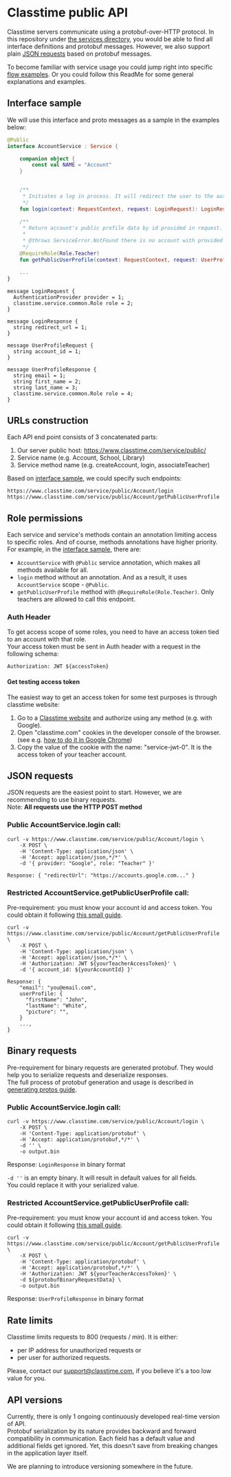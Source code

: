 # Classtime public API

Classtime servers communicate using a protobuf-over-HTTP protocol. In this repository under [the services directory](./services/), you would be able to find all interface definitions and protobuf messages. However, we also support plain [JSON requests](./README.md#json-requests) based on protobuf messages.

To become familiar with service usage you could jump right into specific [flow examples](./flow-examples/). Or you could follow this ReadMe for some general explanations and examples.

## Interface sample

We will use this interface and proto messages as a sample in the examples below:

```kt
@Public
interface AccountService : Service {

    companion object {
        const val NAME = "Account"
    }


    /**
     * Initiates a log in process. It will redirect the user to the authentication provider.
     */
    fun login(context: RequestContext, request: LoginRequest): LoginResponse

    /**
     * Return account's public profile data by id provided in request.
     *
     * @throws ServiceError.NotFound there is no account with provided id.
     */
    @RequireRole(Role.Teacher)
    fun getPublicUserProfile(context: RequestContext, request: UserProfileRequest): UserProfileResponse

    ...
}
```

```
message LoginRequest {
  AuthenticationProvider provider = 1;
  classtime.service.common.Role role = 2;
}

message LoginResponse {
  string redirect_url = 1;
}

message UserProfileRequest {
  string account_id = 1;
}

message UserProfileResponse {
  string email = 1;
  string first_name = 2;
  string last_name = 3;
  classtime.service.common.Role role = 4;
}
```

## URLs construction

Each API end point consists of 3 concatenated parts:
1. Our server public host: https://www.classtime.com/service/public/
2. Service name (e.g. Account, School, Library)
3. Service method name (e.g. createAccount, login, associateTeacher)

Based on [interface sample](./README.md#interface-sample), we could specify such endpoints:
```
https://www.classtime.com/service/public/Account/login
https://www.classtime.com/service/public/Account/getPublicUserProfile
```

## Role permissions

Each service and service's methods contain an annotation limiting access to specific roles. And of course, methods annotations have higher priority. For example, in the [interface sample](./README.md#interface-sample), there are:
- `AccountService` with `@Public` service annotation, which makes all methods available for all.
- `login` method without an annotation. And as a result, it uses `AccountService` scope - `@Public`.
- `getPublicUserProfile` method with `@RequireRole(Role.Teacher)`. Only teachers are allowed to call this endpoint.

### Auth Header

To get access scope of some roles, you need to have an access token tied to an account with that role.  
Your access token must be sent in Auth header with a request in the following schema:

```
Authorization: JWT ${accessToken}
```

#### Get testing access token
The easiest way to get an access token for some test purposes is through classtime website:
1. Go to a [Classtime website](https://www.classtime.com/auth/login) and authorize using any method (e.g. with Google).
2. Open "classtime.com" cookies in the developer console of the browser. (see e.g. [how to do it in Google Chrome](https://developer.chrome.com/docs/devtools/application/cookies/#open))
3. Copy the value of the cookie with the name: "service-jwt-0". It is the access token of your teacher account.

## JSON requests

JSON requests are the easiest point to start. However, we are recommending to use binary requests.  
Note: **All requests use the HTTP POST method**

### Public AccountService.login call:
```
curl -v https://www.classtime.com/service/public/Account/login \
    -X POST \
    -H 'Content-Type: application/json' \
    -H 'Accept: application/json,*/*' \
    -d '{ provider: "Google", role: "Teacher" }'
```
```
Response: { "redirectUrl": "https://accounts.google.com..." }
```

### Restricted AccountService.getPublicUserProfile call:
Pre-requirement: you must know your account id and access token. You could obtain it following [this small guide](https://github.com/gopollock/public-api/blob/main/flow-examples/my-account-id.md).

```
curl -v https://www.classtime.com/service/public/Account/getPublicUserProfile \
    -X POST \
    -H 'Content-Type: application/json' \
    -H 'Accept: application/json,*/*' \
    -H 'Authorization: JWT ${yourTeacherAccessToken}' \
    -d '{ account_id: ${yourAccountId} }'
```
```
Response: {
    "email": "you@email.com",
    userProfile: {
      "firstName": "John",
      "lastName": "White",
      "picture": "",
    }
    ...,
}
```

## Binary requests

Pre-requirement for binary requests are generated protobuf. They would help you to serialize requests and deserialize responses.  
The full process of protobuf generation and usage is described in [generating protos guide](https://github.com/gopollock/public-api/blob/main/generate-protos.md).

### Public AccountService.login call:
```
curl -v https://www.classtime.com/service/public/Account/login \
    -X POST \
    -H 'Content-Type: application/protobuf' \
    -H 'Accept: application/protobuf,*/*' \
    -d '' \
    -o output.bin
```
Response: `LoginResponse` in binary format

`-d ''` is an empty binary. It will result in default values for all fields.  
You could replace it with your serialized value.

### Restricted AccountService.getPublicUserProfile call:
Pre-requirement: you must know your account id and access token. You could obtain it following [this small guide](https://github.com/gopollock/public-api/blob/main/flow-examples/my-account-id.md).

```
curl -v https://www.classtime.com/service/public/Account/getPublicUserProfile \
    -X POST \
    -H 'Content-Type: application/protobuf' \
    -H 'Accept: application/protobuf,*/*' \
    -H 'Authorization: JWT ${yourTeacherAccessToken}' \
    -d ${protobufBinaryRequestData} \
    -o output.bin

```
Response: `UserProfileResponse` in binary format

## Rate limits

Classtime limits requests to 800 (requests / min). It is either:
- per IP address for unauthorized requests or
- per user for authorized requests.

Please, contact our support@classtime.com, if you believe it's a too low value for you.

## API versions

Currently, there is only 1 ongoing continuously developed real-time version of API.  
Protobuf serialization by its nature provides backward and forward compatibility in communication. Each field has a default value and additional fields get ignored. Yet, this doesn't save from breaking changes in the application layer itself.  

We are planning to introduce versioning somewhere in the future.
